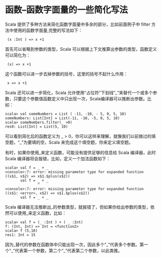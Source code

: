 # 函数–函数字面量的一些简化写法 #

Scala 提供了多种方法来简化函数字面量中多余的部分，比如前面例子中 filter 方法中使用的函数字面量,完整的写法如下：

```
 (x :Int ) => x +1
```

首先可以省略到参数的类型，Scala 可以根据上下文推算出参数的类型，函数定义可以简化为：

```
 (x) => x +1
```

这个函数可以进一步去掉参数的括号，这里的括号不起什么作用：

```
 x => x +1
```

Scala 还可以进一步简化，Scala 允许使用“占位符”下划线”_”来替代一个或多个参数，只要这个参数值函数定义中只出现一次，Scala编译器可以推断出参数。比如：

```
scala> val someNumbers = List ( -11, -10, - 5, 0, 5, 10)
someNumbers: List[Int] = List(-11, -10, -5, 0, 5, 10)
scala> someNumbers.filter(_ >0)
res0: List[Int] = List(5, 10)
```

可以看到简化后的函数定义为 _ > 0，你可以这样来理解，就像我们以前做过的填空题，“_”为要填的空，Scala 来完成这个填空题，你来定义填空题。

有时，如果你使用_来定义函数，可能没有提供足够的信息给 Scala 编译器，此时 Scala 编译器将会报错，比如，定义一个加法函数如下：

```
scala> val f = _ + _
<console>:7: error: missing parameter type for expanded function ((x$1, x$2) => x$1.$plus(x$2))
       val f = _ + _
               ^
<console>:7: error: missing parameter type for expanded function ((x$1: <error>, x$2) => x$1.$plus(x$2))
       val f = _ + _
```

Scala 编译器无法推断出\_的参数类型，就报错了，但如果你给出参数的类型，依然可以使用_来定义函数，比如：

```
scala> val f = (_ :Int ) + ( _ :Int)
f: (Int, Int) => Int = <function2>
scala> f (5,10)
res1: Int = 15
```

因为_替代的参数在函数体中只能出现一次，因此多个“\_”代表多个参数。第一个“\_”代表第一个参数，第二个“\_”代表第二个参数，以此类推。
